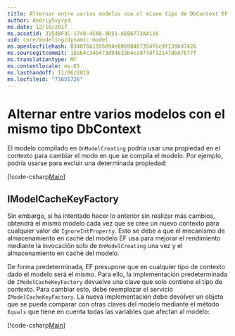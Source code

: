 ```yaml
---
title: Alternar entre varios modelos con el mismo tipo de DbContext EF Core
author: AndriySvyryd
ms.date: 12/10/2017
ms.assetid: 3154BF3C-1749-4C60-8D51-AE86773AA116
uid: core/modeling/dynamic-model
ms.openlocfilehash: 034076b1595894e80b98467354f6c9f139bd7426
ms.sourcegitcommit: 18ab4c349473d94b15b4ca977df12147db07b77f
ms.translationtype: MT
ms.contentlocale: es-ES
ms.lasthandoff: 11/06/2019
ms.locfileid: "73655726"
---
```

# <a name="alternating-between-multiple-models-with-the-same-dbcontext-type"></a>Alternar entre varios modelos con el mismo tipo DbContext

El modelo compilado en `OnModelCreating` podría usar una propiedad en el contexto para cambiar el modo en que se compila el modelo. Por ejemplo, podría usarse para excluir una determinada propiedad:

[!code-csharp[Main](../../../samples/core/DynamicModel/DynamicContext.cs?name=Class)]

## <a name="imodelcachekeyfactory"></a>IModelCacheKeyFactory

Sin embargo, si ha intentado hacer lo anterior sin realizar más cambios, obtendrá el mismo modelo cada vez que se cree un nuevo contexto para cualquier valor de `IgnoreIntProperty`. Esto se debe a que el mecanismo de almacenamiento en caché del modelo EF usa para mejorar el rendimiento mediante la invocación solo de `OnModelCreating` una vez y el almacenamiento en caché del modelo.

De forma predeterminada, EF presupone que en cualquier tipo de contexto dado el modelo será el mismo. Para ello, la implementación predeterminada de `IModelCacheKeyFactory` devuelve una clave que solo contiene el tipo de contexto. Para cambiar esto, debe reemplazar el servicio `IModelCacheKeyFactory`. La nueva implementación debe devolver un objeto que se pueda comparar con otras claves del modelo mediante el método `Equals` que tiene en cuenta todas las variables que afectan al modelo:

[!code-csharp[Main](../../../samples/core/DynamicModel/DynamicModelCacheKeyFactory.cs?name=Class)]
